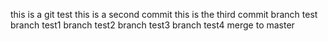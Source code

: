 this is a git test
this is a second commit
this is the third commit
branch test
branch test1
branch test2
branch test3
branch test4
merge to master